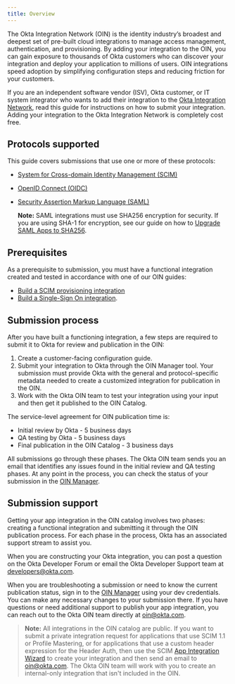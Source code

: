 ```yaml
---
title: Overview
---
```


The Okta Integration Network (OIN) is the identity industry’s broadest and deepest set of pre-built cloud integrations to manage access management, authentication, and provisioning. By adding your integration to the OIN, you can gain exposure to thousands of Okta customers who can discover your integration and deploy your application to millions of users. OIN integrations speed adoption by simplifying configuration steps and reducing friction for your customers.

If you are an independent software vendor (ISV), Okta customer, or IT system integrator who wants to add their integration to the [Okta Integration Network](https://www.okta.com/integrations/), read this guide for instructions on how to submit your integration. Adding your integration to the Okta Integration Network is completely cost free.

## Protocols supported

This guide covers submissions that use one or more of these protocols:

* [System for Cross-domain Identity Management (SCIM)](http://www.simplecloud.info/)
* [OpenID Connect (OIDC)](https://openid.net/connect/)
* [Security Assertion Markup Language (SAML)](https://en.wikipedia.org/wiki/SAML_2.0)

    **Note:** SAML integrations must use SHA256 encryption for security. If you are using SHA-1 for encryption, see our guide on how to [Upgrade SAML Apps to SHA256](/docs/guides/updating-saml-cert/overview/).

## Prerequisites

As a prerequisite to submission, you must have a functional integration created and tested in accordance with one of our OIN guides:

* [Build a SCIM provisioning integration](/docs/guides/build-provisioning-integration/)
* [Build a Single-Sign On integration](/docs/guides/build-sso-integration/before-you-begin/).

## Submission process

After you have built a functioning integration, a few steps are required to submit it to Okta for review and publication in the OIN:

1. Create a customer-facing configuration guide.
1. Submit your integration to Okta through the OIN Manager tool. Your submission must provide Okta with the general and protocol-specific metadata needed to create a customized integration for publication in the OIN.
1. Work with the Okta OIN team to test your integration using your input and then get it published to the OIN Catalog.

The service-level agreement for OIN publication time is:

* Initial review by Okta - 5 business days
* QA testing by Okta - 5 business days
* Final publication in the OIN Catalog - 3 business days

All submissions go through these phases. The Okta OIN team sends you an email that identifies any issues found in the initial review and QA testing phases. At any point in the process, you can check the status of your submission in the [OIN Manager](https://oinmanager.okta.com).

## Submission support

Getting your app integration in the OIN catalog involves two phases: creating a functional integration and submitting it through the OIN publication process. For each phase in the process, Okta has an associated support stream to assist you.

When you are constructing your Okta integration, you can post a question on the Okta Developer Forum or email the Okta Developer Support team at <developers@okta.com>.

When you are troubleshooting a submission or need to know the current publication status, sign in to the [OIN Manager](https://oinmanager.okta.com) using your dev credentials. You can make any necessary changes to your submission there. If you have questions or need additional support to publish your app integration, you can reach out to the Okta OIN team directly at <oin@okta.com>.

>**Note:** All integrations in the OIN catalog are public. If you want to submit a private integration request for applications that use SCIM 1.1 or Profile Mastering, or for applications that use a custom header expression for the Header Auth, then use the SCIM [App Integration Wizard](https://help.okta.com/en/prod/okta_help_CSH.htm#ext_Apps_App_Integration_Wizard) to create your integration and then send an email to <oin@okta.com>. The Okta OIN team will work with you to create an internal-only integration that isn't included in the OIN.

<NextSectionLink/>
